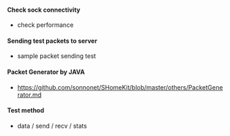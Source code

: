 #### Check sock connectivity 
 - check performance
 
#### Sending test packets to server
 - sample packet sending test

#### Packet Generator by JAVA
 - https://github.com/sonnonet/SHomeKit/blob/master/others/PacketGenerator.md

#### Test method
- data / send / recv / stats
